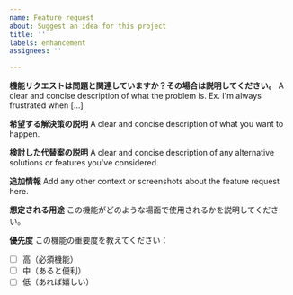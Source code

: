 ```yaml
---
name: Feature request
about: Suggest an idea for this project
title: ''
labels: enhancement
assignees: ''

---
```


**機能リクエストは問題と関連していますか？その場合は説明してください。**
A clear and concise description of what the problem is. Ex. I'm always frustrated when [...]

**希望する解決策の説明**
A clear and concise description of what you want to happen.

**検討した代替案の説明**
A clear and concise description of any alternative solutions or features you've considered.

**追加情報**
Add any other context or screenshots about the feature request here.

**想定される用途**
この機能がどのような場面で使用されるかを説明してください。

**優先度**
この機能の重要度を教えてください：
- [ ] 高（必須機能）
- [ ] 中（あると便利）
- [ ] 低（あれば嬉しい）